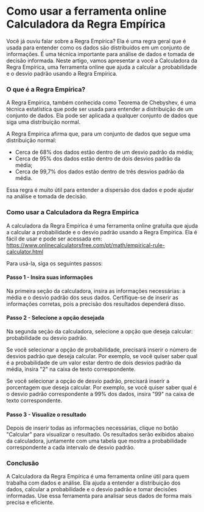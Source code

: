 Como usar a ferramenta online Calculadora da Regra Empírica
===========================================================

Você já ouviu falar sobre a Regra Empírica? Ela é uma regra geral que é usada para entender como os dados são distribuídos em um conjunto de informações. É uma técnica importante para análise de dados e tomada de decisão informada. Neste artigo, vamos apresentar a você a Calculadora da Regra Empírica, uma ferramenta online que ajuda a calcular a probabilidade e o desvio padrão usando a Regra Empírica.

### O que é a Regra Empírica?

A Regra Empírica, também conhecida como Teorema de Chebyshev, é uma técnica estatística que pode ser usada para entender a distribuição de um conjunto de dados. Ela pode ser aplicada a qualquer conjunto de dados que siga uma distribuição normal.

A Regra Empírica afirma que, para um conjunto de dados que segue uma distribuição normal:

- Cerca de 68% dos dados estão dentro de um desvio padrão da média;
- Cerca de 95% dos dados estão dentro de dois desvios padrão da média;
- Cerca de 99,7% dos dados estão dentro de três desvios padrão da média.

Essa regra é muito útil para entender a dispersão dos dados e pode ajudar na análise e tomada de decisão.

### Como usar a Calculadora da Regra Empírica

A calculadora da Regra Empírica é uma ferramenta online gratuita que ajuda a calcular a probabilidade e o desvio padrão usando a Regra Empírica. Ela é fácil de usar e pode ser acessada em: <https://www.onlinecalculatorsfree.com/pt/math/empirical-rule-calculator.html>

Para usá-la, siga os seguintes passos:

#### Passo 1 - Insira suas informações

Na primeira seção da calculadora, insira as informações necessárias: a média e o desvio padrão dos seus dados. Certifique-se de inserir as informações corretas, pois a precisão dos resultados dependerá disso.

#### Passo 2 - Selecione a opção desejada

Na segunda seção da calculadora, selecione a opção que deseja calcular: probabilidade ou desvio padrão.

Se você selecionar a opção de probabilidade, precisará inserir o número de desvios padrão que deseja calcular. Por exemplo, se você quiser saber qual é a probabilidade de um valor estar dentro de dois desvios padrão da média, insira "2" na caixa de texto correspondente.

Se você selecionar a opção de desvio padrão, precisará inserir a porcentagem que deseja calcular. Por exemplo, se você quiser saber qual é o desvio padrão correspondente a 99% dos dados, insira "99" na caixa de texto correspondente.

#### Passo 3 - Visualize o resultado

Depois de inserir todas as informações necessárias, clique no botão "Calcular" para visualizar o resultado. Os resultados serão exibidos abaixo da calculadora, juntamente com uma tabela que mostra a probabilidade correspondente a cada intervalo de desvio padrão.

### Conclusão

A Calculadora da Regra Empírica é uma ferramenta online útil para quem trabalha com dados e análise. Ela ajuda a entender a distribuição dos dados, calcular a probabilidade e o desvio padrão e tomar decisões informadas. Use essa ferramenta para analisar seus dados de forma mais precisa e eficiente.